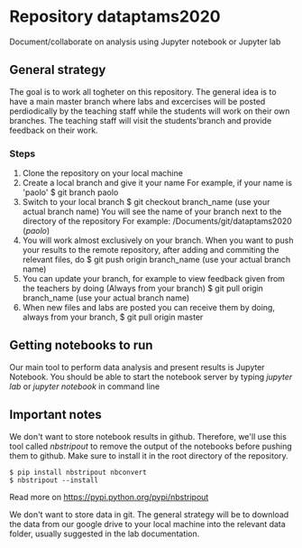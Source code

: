 # Repository dataptams2020

Document/collaborate on analysis using Jupyter notebook or Jupyter lab


## General strategy

The goal is to work all togheter on this repository.
The general idea is to have a main master branch where labs and excercises will be posted perdiodically
by the teaching staff while the students will work on their own branches. The teaching staff will
visit the students'branch and provide feedback on their work.

### Steps

  1. Clone the repository on your local machine
  2. Create a local branch and give it your name
     For example, if your name is 'paolo'
      $ git branch paolo
  3. Switch to your local branch 
      $ git checkout branch_name (use your actual branch name)
     You will see the name of your branch next to the directory of the repository 
     For example: /Documents/git/dataptams2020 (*paolo*)
  4. You will work almost exclusively on your branch. 
     When you want to push your results to the remote repository, 
     after adding and commiting the relevant files, do
     $ git push origin branch_name (use your actual branch name)
  5. You can update your branch, for example to view feedback given from the teachers by doing
     (Always from your branch)
     $ git pull origin branch_name (use your actual branch name)
  5. When new files and labs are posted you can
     receive them by doing, always from your branch,
     $ git pull origin master

     
## Getting notebooks to run

Our main tool to perform data analysis and present results is Jupyter Notebook.
You should be able to start the notebook server by typing *jupyter lab* or *jupyter notebook*
in command line


## Important notes

We don't want to store notebook results in github. 
Therefore, we'll use this tool called *nbstripout* to remove the output of the notebooks before pushing them to github.
Make sure to install it in the root directory of the repository.

    $ pip install nbstripout nbconvert
    $ nbstripout --install

Read more on https://pypi.python.org/pypi/nbstripout

We don't want to store data in git. The general strategy will be to download
the data from our google drive to your local machine
into the relevant data folder, usually suggested in the lab documentation.








